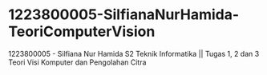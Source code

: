 # 1223800005-SilfianaNurHamida-TeoriComputerVision
1223800005 - Silfiana Nur Hamida S2 Teknik Informatika ||
Tugas 1, 2 dan 3 Teori Visi Komputer dan Pengolahan Citra
